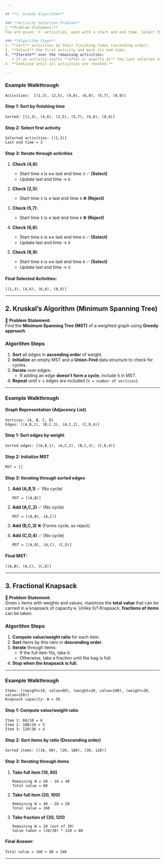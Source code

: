 ```yaml
---

## **1. Greedy Algorithms**

### **Activity Selection Problem**
📌 **Problem Statement:**  
You are given `n` activities, each with a start and end time. Select the **maximum number of non-overlapping activities**.

### **Algorithm Steps**
1. **Sort** activities by their finishing times (ascending order).
2. **Select** the first activity and mark its end time.
3. **Iterate** over the remaining activities:
   - If an activity starts **after or exactly at** the last selected activity’s end time, select it.
4. **Continue until all activities are checked.**

---
```


### **Example Walkthrough**
```plaintext
Activities:  [(1,3), (2,5), (4,6), (6,8), (5,7), (8,9)]
```

#### **Step 1: Sort by finishing time**
```plaintext
Sorted: [(1,3), (4,6), (2,5), (5,7), (6,8), (8,9)]
```

#### **Step 2: Select first activity**
```plaintext
Selected activities: [(1,3)]
Last end time = 3
```

#### **Step 3: Iterate through activities**
1. **Check (4,6)**:  
   - Start time `4` is **>=** last end time `3` ✅ **(Select)**  
   - Update last end time → `6`

2. **Check (2,5)**:  
   - Start time `2` is **<** last end time `6` ❌ **(Reject)**

3. **Check (5,7)**:  
   - Start time `5` is **<** last end time `6` ❌ **(Reject)**

4. **Check (6,8)**:  
   - Start time `6` is **>=** last end time `6` ✅ **(Select)**  
   - Update last end time → `8`

5. **Check (8,9)**:  
   - Start time `8` is **>=** last end time `8` ✅ **(Select)**  
   - Update last end time → `9`

#### **Final Selected Activities:**
```plaintext
[(1,3), (4,6), (6,8), (8,9)]
```

---

## **2. Kruskal’s Algorithm (Minimum Spanning Tree)**
📌 **Problem Statement:**  
Find the **Minimum Spanning Tree (MST)** of a weighted graph using **Greedy approach**.

### **Algorithm Steps**
1. **Sort** all edges in **ascending order** of weight.
2. **Initialize** an empty MST and a **Union-Find** data structure to check for cycles.
3. **Iterate** over edges:
   - If adding an edge **doesn’t form a cycle**, include it in MST.
4. **Repeat** until `V-1` edges are included (`V = number of vertices`).

---

### **Example Walkthrough**
#### **Graph Representation (Adjacency List)**
```plaintext
Vertices: {A, B, C, D}
Edges: [(A,B,1), (B,C,3), (A,C,2), (C,D,4)]
```

#### **Step 1: Sort edges by weight**
```plaintext
Sorted edges: [(A,B,1), (A,C,2), (B,C,3), (C,D,4)]
```

#### **Step 2: Initialize MST**
```plaintext
MST = []
```

#### **Step 3: Iterating through sorted edges**
1. **Add (A,B,1)** ✅ (No cycle)
   ```plaintext
   MST = [(A,B)]
   ```

2. **Add (A,C,2)** ✅ (No cycle)
   ```plaintext
   MST = [(A,B), (A,C)]
   ```

3. **Add (B,C,3)** ❌ (Forms cycle, so reject)

4. **Add (C,D,4)** ✅ (No cycle)
   ```plaintext
   MST = [(A,B), (A,C), (C,D)]
   ```

#### **Final MST:**
```plaintext
[(A,B), (A,C), (C,D)]
```

---

## **3. Fractional Knapsack**
📌 **Problem Statement:**  
Given `n` items with weights and values, maximize the **total value** that can be carried in a knapsack of capacity `W`. Unlike 0/1 Knapsack, **fractions of items** can be taken.

### **Algorithm Steps**
1. **Compute value/weight ratio** for each item.
2. **Sort** items by this ratio in **descending order**.
3. **Iterate** through items:
   - If the full item fits, take it.
   - Otherwise, take a fraction until the bag is full.
4. **Stop when the knapsack is full.**

---

### **Example Walkthrough**
```plaintext
Items: [(weight=10, value=60), (weight=20, value=100), (weight=30, value=120)]
Knapsack capacity: W = 50
```

#### **Step 1: Compute value/weight ratio**
```plaintext
Item 1: 60/10 = 6
Item 2: 100/20 = 5
Item 3: 120/30 = 4
```

#### **Step 2: Sort items by ratio (Descending order)**
```plaintext
Sorted items: [(10, 60), (20, 100), (30, 120)]
```

#### **Step 3: Iterating through items**
1. **Take full item (10, 60)**  
   ```plaintext
   Remaining W = 50 - 10 = 40
   Total value = 60
   ```

2. **Take full item (20, 100)**  
   ```plaintext
   Remaining W = 40 - 20 = 20
   Total value = 160
   ```

3. **Take fraction of (30, 120)**  
   ```plaintext
   Remaining W = 20 (out of 30)
   Value taken = (20/30) * 120 = 80
   ```

#### **Final Answer:**
```plaintext
Total value = 160 + 80 = 240
```

---
